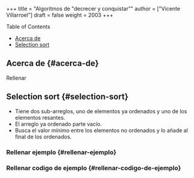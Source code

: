 +++
title = "Algoritmos de \"decrecer y conquistar\""
author = ["Vicente Villarroel"]
draft = false
weight = 2003
+++

<div class="ox-hugo-toc toc">
<div></div>

<div class="heading">Table of Contents</div>

- [Acerca de](#acerca-de)
- [Selection sort](#selection-sort)

</div>
<!--endtoc-->


## Acerca de {#acerca-de}

Rellenar


## Selection sort {#selection-sort}

-   Tiene dos sub-arreglos, uno de elementos ya ordenados y uno de los elementos resantes.
-   El arreglo ya ordenado parte vacío.
-   Busca el valor mínimo entre los elementos no ordenados y lo añade al final de los ordenados.


### Rellenar ejemplo {#rellenar-ejemplo}


### Rellenar codigo de ejemplo {#rellenar-codigo-de-ejemplo}
